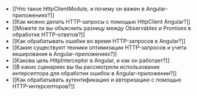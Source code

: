 - [[Что такое HttpClientModule, и почему он важен в Angular-приложениях?]]
- [[Как можно делать HTTP-запросы с помощью HttpClient Angular?]]
- [[Можете ли вы объяснить разницу между Observables и Promises в обработке HTTP-ответов?]]
- [[Как обрабатывать ошибки во время HTTP-запросов в Angular?]]
- [[Какие существуют техники оптимизации HTTP-запросов и учета кеширования в Angular-приложениях?]]
- [[Какова цель HttpInterceptor в Angular, и как он работает?]]
- [[В каких сценариях вы бы рассмотрели использование интерсептора для обработки ошибок в Angular-приложении?]]
- [[Как обрабатывать аутентификацию и авторизацию с помощью HTTP-интерсепторов?]]